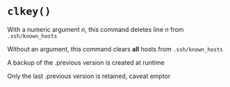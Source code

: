 # `clkey()`
With a numeric argument *n*, this command deletes line *n* from `.ssh/known_hosts`

Without an argument, this command clears **all** hosts from `.ssh/known_hosts`

A backup of the .previous version is created at runtime

Only the last .previous version is retained, caveat emptor
